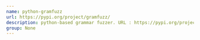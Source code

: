 ```yaml
---
name: python-gramfuzz
url: https://pypi.org/project/gramfuzz/
description: python-based grammar fuzzer. URL : https://pypi.org/project/gramfuzz/ Groups : None
group: None
---
```

